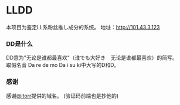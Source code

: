 # LLDD
本项目为鉴定LL系粉丝推し成分的系统。
地址：http://101.43.3.123

### DD是什么
DD意为"无论是谁都最喜欢"（谁でも大好き　无论是谁都最喜欢）的简写。  
取假名音 Da re de mo Da i su ki中大写的D和D。

### 感谢
感谢[@itorr](https://github.com/itorr)提供的域名。
(验证码前端也是抄他的)
